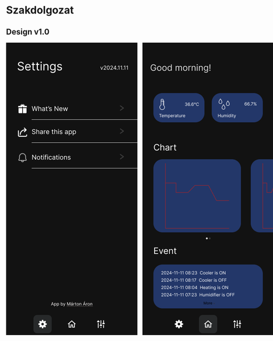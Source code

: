 # Szakdolgozat

## Design v1.0

<p style="display: flex; align-items: center; justify-content: space-around; gap: 1em">
    <img src="design/Settings.png" alt="Settings" />
    <img src="design/Home.png" alt="Home" />
    <img src="design/Control.png" alt="Control" />
</p>